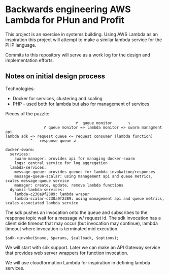 # Backwards engineering AWS Lambda for PHun and Profit
This project is an exercise in systems building. Using AWS Lambda as an inspiration
this project will attempt to make a similar lambda service for the PHP language. 

Commits to this repository will serve as a work log for the design and implementation efforts.

## Notes on initial design process
Technologies:
  * Docker for services, clustering and scaling
  * PHP - used both for lambda but also for management of services
   

Pieces of the puzzle:
```
                               ↱  queue monitor       ↴
                 ↱ queue monitor => lambda monitor => swarm managment api
lambda sdk => request queue <= request consumer (lambda function)
           ^-  response queue ↲
            
docker-swarm:
  services:
    swarm-manager: provides api for managing docker-swarm
    logs: central service for log aggregation
  lambda-services:  
    message-queue: provides queues for lambda invokation/responses
    message-queue-scalar: using management api and queue metrics, scales message-queue service
    manager: create, update, remove lambda functions
  dynamic-lambda-services:   
    lambda-c230a9f2389: lambda wraper
    lambda-scalar-c230a9f2389: using management api and queue metrics, scales associated lambda service     
```

The sdk pushes an invocation onto the queue and subscribes to the response topic wait for a message w/ request id.
The sdk invocation has a client side timeout that may occur (but invocation may continue), lambda timeout where invocation is terminated mid execution.
```
$sdk->invoke($name, $params, $callback, $options);
```
 
 We will start with sdk support. Later we can make an API Gateway service that provides web server wrappers for function invocation.
 
 We will use cloudformation Lambda for inspiration in defining lambda services.